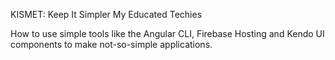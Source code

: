 KISMET: Keep It Simpler My Educated Techies

How to use simple tools like the Angular CLI, Firebase Hosting and Kendo UI components to make not-so-simple applications.
